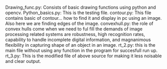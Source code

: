 Drawing_func.py: Consists of basic drawing functions using python and opencv.
Python_basics.py: This is the testing file.
contour.py: This file contains basic of contour... how to find it and display in pc using an image. Also here we are finding edges of the image.
convexhull.py: the role of convex hulls come when we need to ful fill the demands of image processing related systems are robustness, high recognition rates, capability to handle incomplete digital information, and magnanimous flexibility in capturing shape of an object in an image.
rt_2.py: this is the main file without using any function in the program for succesfull run up.
rt_3.py: This is the modified file of above source for making it less noisable and clear output.

